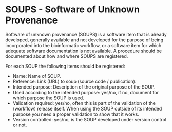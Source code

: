 # SOUPS - Software of Unknown Provenance

Software of unknown provenance (SOUPS) is a software item that is already developed, generally available and not developed for the purpose of being incorporated into the bioinformatic workflow, or a software item for which adequate software documentation is not available. A procedure should be documented about how and where SOUPS are registered.

For each SOUP the following items should be registered:

-   Name: Name of SOUP.
-   Reference: Link (URL) to soup (source code / publication).
-   Intended purpose: Description of the original purpose of the SOUP.
-   Used according to the intended purpose: yes/no, if no, document for which purpose the SOUP is used.
-   Validation required: yes/no, often this is part of the validation of the (workflow) release itself. When using the SOUP outside of its intended purpose you need a proper validation to show that it works.
-   Version controlled: yes/no, is the SOUP developed under version control or not.
